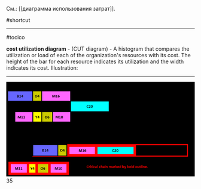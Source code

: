 См.: [[диаграмма использования затрат]].

#shortcut




<hr/>

#tocico

<b>cost utilization diagram</b> -   (CUT diagram) - A histogram that compares the utilization or load of each of the organization's resources with its cost.  The height of the bar for each resource indicates its utilization and the width indicates its cost. 
Illustration:

<hr/>
<img src="./tocico_dictionary_2nd_editio-35_1.png"/>
35 



